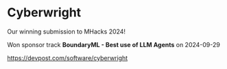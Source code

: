 # Cyberwright
Our winning submission to MHacks 2024!

Won sponsor track **BoundaryML - Best use of LLM Agents** on 2024-09-29

https://devpost.com/software/cyberwright
